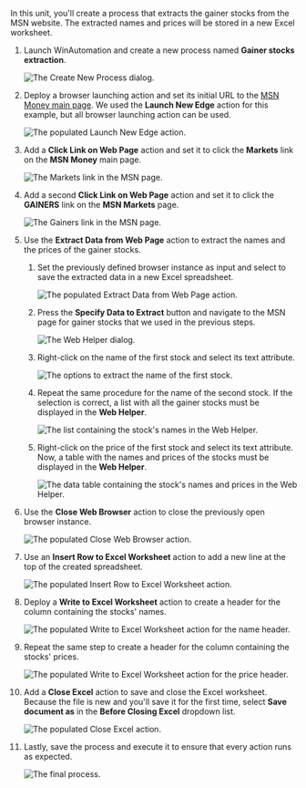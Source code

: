 In this unit, you'll create a process that extracts the gainer stocks from the MSN website. The extracted names and prices will be stored in a new Excel worksheet. 

1. Launch WinAutomation and create a new process named **Gainer stocks extraction**.

    ![The Create New Process dialog.](..\media\create-new-process.png)  

1. Deploy a browser launching action and set its initial URL to the [MSN Money main page](https://www.msn.com/money). We used the **Launch New Edge** action for this example, but all browser launching action can be used. 

    ![The populated Launch New Edge action.](..\media\launch-new-edge-action-url.png)

1. Add a **Click Link on Web Page** action and set it to click the **Markets** link on the **MSN Money** main page.

    ![The Markets link in the MSN page.](..\media\markets-link.png)

1. Add a second **Click Link on Web Page** action and set it to click the **GAINERS** link on the **MSN Markets** page.

    ![The Gainers link in the MSN page.](..\media\gainers-link.png)

1. Use the **Extract Data from Web Page** action to extract the names and the prices of the gainer stocks. 

    1. Set the previously defined browser instance as input and select to save the extracted data in a new Excel spreadsheet.

        ![The populated Extract Data from Web Page action.](..\media\extract-data-from-web-page-configuration.png)

    1. Press the **Specify Data to Extract** button and navigate to the MSN page for gainer stocks that we used in the previous steps.

        ![The Web Helper dialog.](..\media\web-helper-url.png)

    1. Right-click on the name of the first stock and select its text attribute.

        ![The options to extract the name of the first stock.](..\media\extract-first-name.png)

    1. Repeat the same procedure for the name of the second stock. If the selection is correct, a list with all the gainer stocks must be displayed in the **Web Helper**.

        ![The list containing the stock's names in the Web Helper.](..\media\extract-names.png)

    1. Right-click on the price of the first stock and select its text attribute. Now, a table with the names and prices of the stocks must be displayed in the **Web Helper**.

        ![The data table containing the stock's names and prices in the Web Helper.](..\media\extract-prices.png)

1. Use the **Close Web Browser** action to close the previously open browser instance.

    ![The populated Close Web Browser action.](..\media\close-web-browser.png)

1. Use an **Insert Row to Excel Worksheet** action to add a new line at the top of the created spreadsheet.

    ![The populated Insert Row to Excel Worksheet action.](..\media\insert-row-to-excel-worksheet.png)

1. Deploy a **Write to Excel Worksheet** action to create a header for the column containing the stocks' names. 

    ![The populated Write to Excel Worksheet action for the name header.](..\media\write-to-excel-worksheet-name.png)

1. Repeat the same step to create a header for the column containing the stocks' prices. 

    ![The populated Write to Excel Worksheet action for the price header.](..\media\write-to-excel-worksheet-price.png)

1. Add a **Close Excel** action to save and close the Excel worksheet. Because the file is new and you'll save it for the first time, select **Save document as** in the **Before Closing Excel** dropdown list. 

    ![The populated Close Excel action.](..\media\close-excel.png)

1. Lastly, save the process and execute it to ensure that every action runs as expected. 

    ![The final process.](..\media\final-process.png)